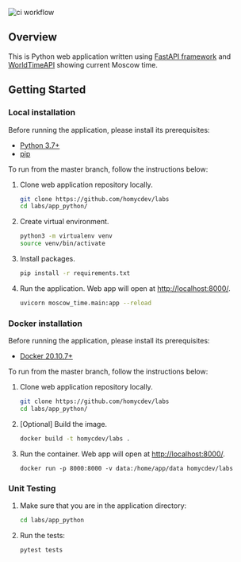 ![ci workflow](https://github.com/homycdev/labs/actions/workflows/ci.yaml/badge.svg?style=for-the-badge)


## Overview

This is Python web application written using [FastAPI framework](https://fastapi.tiangolo.com) and [WorldTimeAPI](http://worldtimeapi.org) showing current Moscow time.

## Getting Started
### Local installation
Before running the application, please install its prerequisites:
* [Python 3.7+](https://www.python.org/downloads/)
* [pip](https://pip.pypa.io/en/stable/installation/)

To run from the master branch, follow the instructions below:
1. Clone web application repository locally.
    ```bash
    git clone https://github.com/homycdev/labs
    cd labs/app_python/
    ```
2. Create virtual environment.
    ```bash
    python3 -m virtualenv venv 
    source venv/bin/activate
    ```
3. Install packages.
    ```bash
    pip install -r requirements.txt
    ```
4. Run the application. Web app will open at [http://localhost:8000/](http://localhost:8000/).
    ```bash
    uvicorn moscow_time.main:app --reload
    ```
   

### Docker installation
Before running the application, please install its prerequisites:
* [Docker 20.10.7+](https://docs.docker.com/get-docker/)

To run from the master branch, follow the instructions below:
1. Clone web application repository locally.
    ```bash
    git clone https://github.com/homycdev/labs
    cd labs/app_python/
    ```
2. [Optional] Build the image.
    ```bash
    docker build -t homycdev/labs .
   ```
3. Run the container. Web app will open at [http://localhost:8000/](http://localhost:8000/).
    ```
    docker run -p 8000:8000 -v data:/home/app/data homycdev/labs
    ```

### Unit Testing
1. Make sure that you are in the application directory:
    ```bash
    cd labs/app_python
    ```
2. Run the tests:
    ```bash
    pytest tests
    ```
